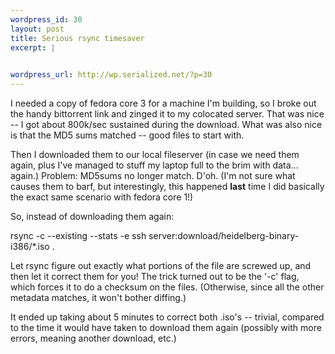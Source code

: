 ```yaml
--- 
wordpress_id: 30
layout: post
title: Serious rsync timesaver
excerpt: |
  

wordpress_url: http://wp.serialized.net/?p=30
---
```

<p>I needed a copy of fedora core 3 for a machine I'm building, so I broke out the handy bittorrent link and zinged it to my colocated server. That was nice -- I got about 800k/sec sustained during the download. What was also nice is that the <span class="caps">MD5 </span>sums matched -- good files to start with.</p>

<p>Then I downloaded them to our local fileserver (in case we need them again, plus I've managed to stuff my laptop full to the brim with data... again.) Problem: <span class="caps">MD5</span>sums no longer match. D'oh. (I'm not sure what causes them to barf, but interestingly, this happened <strong>last</strong> time I did basically the exact same scenario with fedora core 1!)</p>

<p>So, instead of downloading them again:</p>

<p>rsync -c --existing --stats -e ssh server:download/heidelberg-binary-i386/*.iso .</p>

<p>Let rsync figure out exactly what portions of the file are screwed up, and then let it correct them for you! The trick turned out to be the '-c' flag, which forces it to do a checksum on the files. (Otherwise, since all the other metadata matches, it won't bother diffing.)</p>

<p>It ended up taking about 5 minutes to correct both .iso's -- trivial, compared to the time it would have taken to download them again (possibly with more errors, meaning another download, etc.)</p>
